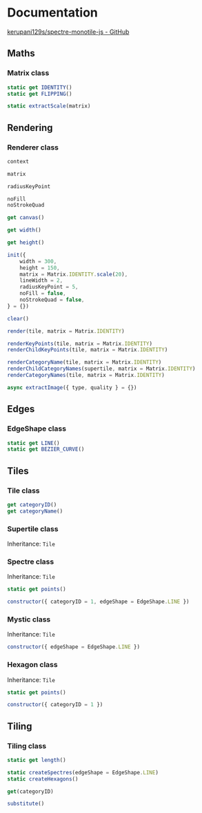 # Documentation

[kerupani129s/spectre-monotile-js - GitHub](https://github.com/kerupani129s/spectre-monotile-js)

## Maths

### Matrix class

```javascript
static get IDENTITY()
static get FLIPPING()

static extractScale(matrix)
```

## Rendering

### Renderer class

```javascript
context

matrix

radiusKeyPoint

noFill
noStrokeQuad

get canvas()

get width()

get height()

init({
	width = 300,
	height = 150,
	matrix = Matrix.IDENTITY.scale(20),
	lineWidth = 2,
	radiusKeyPoint = 5,
	noFill = false,
	noStrokeQuad = false,
} = {})

clear()

render(tile, matrix = Matrix.IDENTITY)

renderKeyPoints(tile, matrix = Matrix.IDENTITY)
renderChildKeyPoints(tile, matrix = Matrix.IDENTITY)

renderCategoryName(tile, matrix = Matrix.IDENTITY)
renderChildCategoryNames(supertile, matrix = Matrix.IDENTITY)
renderCategoryNames(tile, matrix = Matrix.IDENTITY)

async extractImage({ type, quality } = {})
```

## Edges

### EdgeShape class

```javascript
static get LINE()
static get BEZIER_CURVE()
```

## Tiles

### Tile class

```javascript
get categoryID()
get categoryName()
```

### Supertile class

Inheritance: `Tile`

### Spectre class

Inheritance: `Tile`

```javascript
static get points()

constructor({ categoryID = 1, edgeShape = EdgeShape.LINE })
```

### Mystic class

Inheritance: `Tile`

```javascript
constructor({ edgeShape = EdgeShape.LINE })
```

### Hexagon class

Inheritance: `Tile`

```javascript
static get points()

constructor({ categoryID = 1 })
```

## Tiling

### Tiling class

```javascript
static get length()

static createSpectres(edgeShape = EdgeShape.LINE)
static createHexagons()

get(categoryID)

substitute()
```

